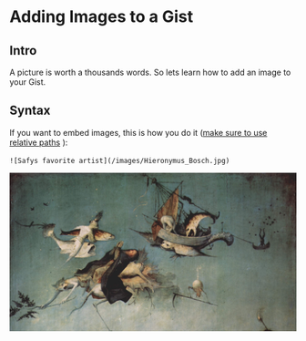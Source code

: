 # Adding Images to a Gist

## Intro
A picture is worth a thousands words.  So lets learn how to add an image to your Gist.

## Syntax

If you want to embed images, this is how you do it ([make sure to use relative paths](https://en.wikipedia.org/wiki/Path_(computing)#Absolute_and_relative_paths) ):

`![Safys favorite artist](/images/Hieronymus_Bosch.jpg)`

![Safy's favorite artist](/images/addingImagesToGists/Hieronymus_Bosch.jpg)


